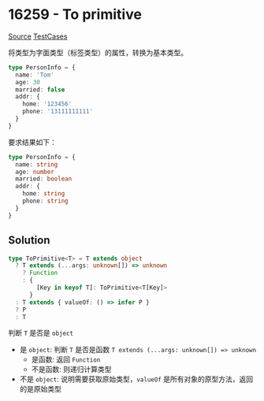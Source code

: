 # 16259 - To primitive

[Source](https://github.com/lybenson/ts-checker/blob/master/src/16259-medium-to-primitive/template.ts) [TestCases](https://github.com/lybenson/ts-checker/blob/master/src/16259-medium-to-primitive/test-cases.ts)

将类型为字面类型（标签类型）的属性，转换为基本类型。

```ts
type PersonInfo = {
  name: 'Tom'
  age: 30
  married: false
  addr: {
    home: '123456'
    phone: '13111111111'
  }
}
```

要求结果如下：

```ts
type PersonInfo = {
  name: string
  age: number
  married: boolean
  addr: {
    home: string
    phone: string
  }
}
```

## Solution

```ts
type ToPrimitive<T> = T extends object
  ? T extends (...args: unknown[]) => unknown
    ? Function
    : {
        [Key in keyof T]: ToPrimitive<T[Key]>
      }
  : T extends { valueOf: () => infer P }
  ? P
  : T
```

判断 `T` 是否是 `object`

- 是 `object`: 判断 `T` 是否是函数 `T extends (...args: unknown[]) => unknown`
  - 是函数: 返回 `Function`
  - 不是函数: 则递归计算类型
- 不是 `object`: 说明需要获取原始类型，`valueOf` 是所有对象的原型方法，返回的是原始类型
